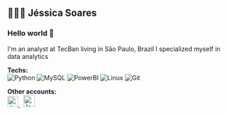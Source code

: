 ## 👩🏽‍💻 Jéssica Soares 

### Hello world 👋

I'm an analyst at TecBan living in São Paulo, Brazil 
I specialized myself in data analytics

**Techs:**<br>
![Python](https://img.shields.io/badge/-Python-black?style=flat-square&logo=python)
![MySQL](https://img.shields.io/badge/-MySQL-black?style=flat-square&logo=mysql) 
![PowerBI](https://img.shields.io/badge/-powerbi-black?style=flat-square&logo=powerbi)
![Linux](https://img.shields.io/badge/-Linux-white?style=flat-square&logo=linux)
![Git](https://img.shields.io/badge/-Git-black?style=flat-square&logo=git) 

**Other accounts:** <br>
<a href="https://www.linkedin.com/in/jessicasoarescorreia/">
    <img alt="Jessica Soares | Linkedin" width="24px" src="https://github.com/TheDudeThatCode/TheDudeThatCode/blob/master/Assets/Linkedin.svg" />
 </a> &nbsp;
 <a href="mailto:correia.jessicasoares@gmail.com">
    <img alt="Jessica Soares | Gmail" width="26px" src="https://github.com/TheDudeThatCode/TheDudeThatCode/blob/master/Assets/Gmail.svg" />
 </a>
